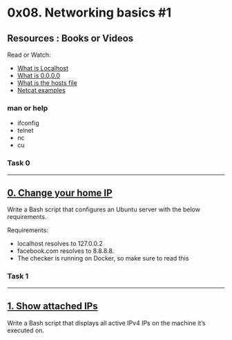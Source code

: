 # 0x08. Networking basics #1


## Resources : Books or Videos
Read or Watch:
* [What is Localhost](https://en.wikipedia.org/wiki/Localhost)
* [What is 0.0.0.0](https://en.wikipedia.org/wiki/0.0.0.0)
* [What is the hosts file](https://www.makeuseof.com/tag/modify-manage-hosts-file-linux/)
* [Netcat examples](https://www.thegeekstuff.com/2012/04/nc-command-examples/)

### man or help
* ifconfig
* telnet
* nc
* cu

### Task 0
---
[0. Change your home IP](https://github.com/Amadu-Sesay/alx-system_engineering-devops/blob/master/0x08-networking_basics_2/0-change_your_home_IP)
---

Write a Bash script that configures an Ubuntu server with the below requirements.

Requirements:
- localhost resolves to 127.0.0.2
- facebook.com resolves to 8.8.8.8.
- The checker is running on Docker, so make sure to read this

### Task 1
---
[1. Show attached IPs](https://github.com/Amadu-Sesay/alx-system_engineering-devops/blob/master/0x08-networking_basics_2/1-show_attached_IPs)
---

Write a Bash script that displays all active IPv4 IPs on the machine it’s executed on.
